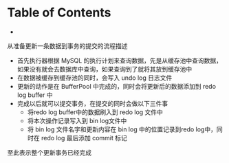 # Table of Contents

  * [](#)



从准备更新一条数据到事务的提交的流程描述

- 首先执行器根据 MySQL 的执行计划来查询数据，先是从缓存池中查询数据，如果没有就会去数据库中查询，如果查询到了就将其放到缓存池中
- 在数据被缓存到缓存池的同时，会写入 undo log 日志文件
- 更新的动作是在 BufferPool 中完成的，同时会将更新后的数据添加到 redo log buffer 中
- 完成以后就可以提交事务，在提交的同时会做以下三件事
  - 将redo log buffer中的数据刷入到 redo log 文件中
  - 将本次操作记录写入到 bin log文件中
  - 将 bin log 文件名字和更新内容在 bin log 中的位置记录到redo log中，同时在 redo log 最后添加 commit 标记

至此表示整个更新事务已经完成

## 
